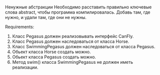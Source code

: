 Ненужные абстракции
Необходимо расставить правильно ключевые слова abstract, чтобы программа компилировалась.
Добавь там, где нужно, и удали там, где они не нужны.


Requirements:
1. Класс Pegasus должен реализовывать интерфейс CanFly.
2. Класс Pegasus должен наследоваться от класса Horse.
3. Класс SwimmingPegasus должен наследоваться от класса Pegasus.
4. Обьект класса Horse создать можно.
5. Обьект класса Pegasus создать можно.
6. Метод swim() класса SwimmingPegasus не должен иметь реализации.
